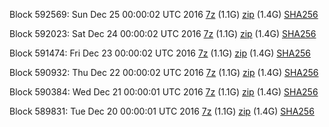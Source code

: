 Block 592569: Sun Dec 25 00:00:02 UTC 2016 [7z](https://transfer.sh/dIg7P/bootstrap.dat.20161225.7z) (1.1G) [zip](https://transfer.sh/ApqzD/bootstrap.dat.20161225.zip) (1.4G) [SHA256](https://transfer.sh/12JaRi/sha256.txt)

Block 592023: Sat Dec 24 00:00:02 UTC 2016 [7z](https://transfer.sh/hEC7e/bootstrap.dat.20161224.7z) (1.1G) [zip](https://transfer.sh/bBytb/bootstrap.dat.20161224.zip) (1.4G) [SHA256](https://transfer.sh/e1f3H/sha256.txt)

Block 591474: Fri Dec 23 00:00:02 UTC 2016 [7z](https://transfer.sh/k6yke/bootstrap.dat.20161223.7z) (1.1G) [zip](https://transfer.sh/164BiL/bootstrap.dat.20161223.zip) (1.4G) [SHA256](https://transfer.sh/oguBn/sha256.txt)

Block 590932: Thu Dec 22 00:00:02 UTC 2016 [7z](https://transfer.sh/kNq5m/bootstrap.dat.20161222.7z) (1.1G) [zip](https://transfer.sh/J0kv7/bootstrap.dat.20161222.zip) (1.4G) [SHA256](https://transfer.sh/eYydf/sha256.txt)

Block 590384: Wed Dec 21 00:00:01 UTC 2016 [7z](https://transfer.sh/QOZvg/bootstrap.dat.20161221.7z) (1.1G) [zip](https://transfer.sh/utpn8/bootstrap.dat.20161221.zip) (1.4G) [SHA256](https://transfer.sh/hoEb4/sha256.txt)

Block 589831: Tue Dec 20 00:00:01 UTC 2016 [7z](https://transfer.sh/oS1QW/bootstrap.dat.20161220.7z) (1.1G) [zip](https://transfer.sh/LliWX/bootstrap.dat.20161220.zip) (1.4G) [SHA256](https://transfer.sh/mGlF6/sha256.txt)
